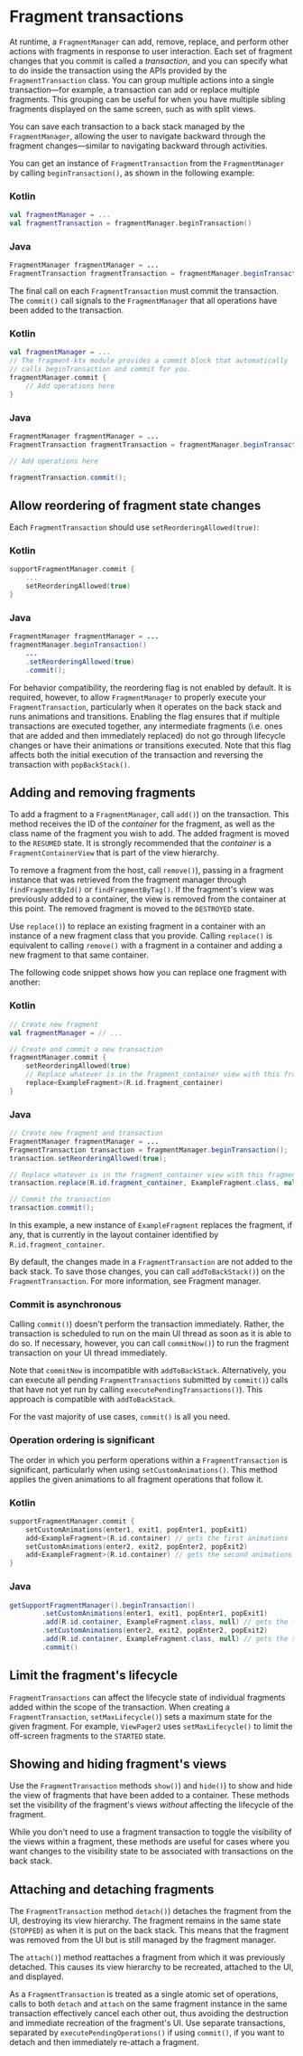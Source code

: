 # Fragment transactions

At runtime, a `FragmentManager` can add, remove, replace, and perform other actions with fragments in response to user interaction. Each set of fragment changes that you commit is called a _transaction_, and you can specify what to do inside the transaction using the APIs provided by the `FragmentTransaction` class. You can group multiple actions into a single transaction—for example, a transaction can add or replace multiple fragments. This grouping can be useful for when you have multiple sibling fragments displayed on the same screen, such as with split views.

You can save each transaction to a back stack managed by the `FragmentManager`, allowing the user to navigate backward through the fragment changes—similar to navigating backward through activities.

You can get an instance of `FragmentTransaction` from the `FragmentManager` by calling `beginTransaction()`, as shown in the following example:

### Kotlin

```kotlin
val fragmentManager = ...
val fragmentTransaction = fragmentManager.beginTransaction()
```

### Java

```java
FragmentManager fragmentManager = ...
FragmentTransaction fragmentTransaction = fragmentManager.beginTransaction();
```

The final call on each `FragmentTransaction` must commit the transaction. The `commit()` call signals to the `FragmentManager` that all operations have been added to the transaction.

### Kotlin

```kotlin
val fragmentManager = ...
// The fragment-ktx module provides a commit block that automatically
// calls beginTransaction and commit for you.
fragmentManager.commit {
    // Add operations here
}
```

### Java

```java
FragmentManager fragmentManager = ...
FragmentTransaction fragmentTransaction = fragmentManager.beginTransaction();

// Add operations here

fragmentTransaction.commit();
```

Allow reordering of fragment state changes
------------------------------------------

Each `FragmentTransaction` should use `setReorderingAllowed(true)`:

### Kotlin

```kotlin
supportFragmentManager.commit {
    ...
    setReorderingAllowed(true)
}
```

### Java

```java
FragmentManager fragmentManager = ...
fragmentManager.beginTransaction()
    ...
    .setReorderingAllowed(true)
    .commit();
```

For behavior compatibility, the reordering flag is not enabled by default. It is required, however, to allow `FragmentManager` to properly execute your `FragmentTransaction`, particularly when it operates on the back stack and runs animations and transitions. Enabling the flag ensures that if multiple transactions are executed together, any intermediate fragments (i.e. ones that are added and then immediately replaced) do not go through lifecycle changes or have their animations or transitions executed. Note that this flag affects both the initial execution of the transaction and reversing the transaction with `popBackStack()`.

Adding and removing fragments
-----------------------------

To add a fragment to a `FragmentManager`, call `add()`) on the transaction. This method receives the ID of the _container_ for the fragment, as well as the class name of the fragment you wish to add. The added fragment is moved to the `RESUMED` state. It is strongly recommended that the _container_ is a `FragmentContainerView` that is part of the view hierarchy.

To remove a fragment from the host, call `remove()`), passing in a fragment instance that was retrieved from the fragment manager through `findFragmentById()` or `findFragmentByTag()`. If the fragment's view was previously added to a container, the view is removed from the container at this point. The removed fragment is moved to the `DESTROYED` state.

Use `replace()`) to replace an existing fragment in a container with an instance of a new fragment class that you provide. Calling `replace()` is equivalent to calling `remove()` with a fragment in a container and adding a new fragment to that same container.

The following code snippet shows how you can replace one fragment with another:

### Kotlin

```kotlin
// Create new fragment
val fragmentManager = // ...

// Create and commit a new transaction
fragmentManager.commit {
    setReorderingAllowed(true)
    // Replace whatever is in the fragment_container view with this fragment
    replace<ExampleFragment>(R.id.fragment_container)
}
```

### Java

```java
// Create new fragment and transaction
FragmentManager fragmentManager = ...
FragmentTransaction transaction = fragmentManager.beginTransaction();
transaction.setReorderingAllowed(true);

// Replace whatever is in the fragment_container view with this fragment
transaction.replace(R.id.fragment_container, ExampleFragment.class, null);

// Commit the transaction
transaction.commit();
```

In this example, a new instance of `ExampleFragment` replaces the fragment, if any, that is currently in the layout container identified by `R.id.fragment_container`.

By default, the changes made in a `FragmentTransaction` are not added to the back stack. To save those changes, you can call `addToBackStack()`) on the `FragmentTransaction`. For more information, see Fragment manager.

### Commit is asynchronous

Calling `commit()`) doesn't perform the transaction immediately. Rather, the transaction is scheduled to run on the main UI thread as soon as it is able to do so. If necessary, however, you can call `commitNow()`) to run the fragment transaction on your UI thread immediately.

Note that `commitNow` is incompatible with `addToBackStack`. Alternatively, you can execute all pending `FragmentTransactions` submitted by `commit()`) calls that have not yet run by calling `executePendingTransactions()`). This approach is compatible with `addToBackStack`.

For the vast majority of use cases, `commit()` is all you need.

### Operation ordering is significant

The order in which you perform operations within a `FragmentTransaction` is significant, particularly when using `setCustomAnimations()`. This method applies the given animations to all fragment operations that follow it.

### Kotlin

```kotlin
supportFragmentManager.commit {
    setCustomAnimations(enter1, exit1, popEnter1, popExit1)
    add<ExampleFragment>(R.id.container) // gets the first animations
    setCustomAnimations(enter2, exit2, popEnter2, popExit2)
    add<ExampleFragment>(R.id.container) // gets the second animations
}
```

### Java

```java
getSupportFragmentManager().beginTransaction()
        .setCustomAnimations(enter1, exit1, popEnter1, popExit1)
        .add(R.id.container, ExampleFragment.class, null) // gets the first animations
        .setCustomAnimations(enter2, exit2, popEnter2, popExit2)
        .add(R.id.container, ExampleFragment.class, null) // gets the second animations
        .commit()
```

Limit the fragment's lifecycle
------------------------------

`FragmentTransactions` can affect the lifecycle state of individual fragments added within the scope of the transaction. When creating a `FragmentTransaction`, `setMaxLifecycle()`) sets a maximum state for the given fragment. For example, `ViewPager2` uses `setMaxLifecycle()` to limit the off-screen fragments to the `STARTED` state.

Showing and hiding fragment's views
-----------------------------------

Use the `FragmentTransaction` methods `show()`) and `hide()`) to show and hide the view of fragments that have been added to a container. These methods set the visibility of the fragment's views _without_ affecting the lifecycle of the fragment.

While you don't need to use a fragment transaction to toggle the visibility of the views within a fragment, these methods are useful for cases where you want changes to the visibility state to be associated with transactions on the back stack.

Attaching and detaching fragments
---------------------------------

The `FragmentTransaction` method `detach()`) detaches the fragment from the UI, destroying its view hierarchy. The fragment remains in the same state (`STOPPED`) as when it is put on the back stack. This means that the fragment was removed from the UI but is still managed by the fragment manager.

The `attach()`) method reattaches a fragment from which it was previously detached. This causes its view hierarchy to be recreated, attached to the UI, and displayed.

As a `FragmentTransaction` is treated as a single atomic set of operations, calls to both `detach` and `attach` on the same fragment instance in the same transaction effectively cancel each other out, thus avoiding the destruction and immediate recreation of the fragment's UI. Use separate transactions, separated by `executePendingOperations()` if using `commit()`, if you want to detach and then immediately re-attach a fragment.